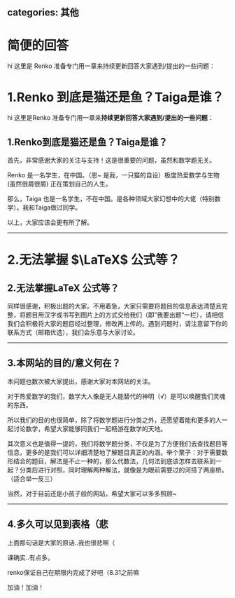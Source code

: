 [//]: # (---)
categories: 其他
---
# **简便的回答**

hi 这里是 Renko 准备专门用一章来持续更新回答大家遇到/提出的一些问题：

1.Renko 到底是猫还是鱼？Taiga是谁？
=======
hi 这里是Renko 准备专门用一章来**持续更新回答大家遇到/提出的一些问题**：



## 1.Renko到底是猫还是鱼？Taiga是谁？

首先，非常感谢大家的关注与支持！这是很重要的问题，虽然和数学题无关。

Renko 是一名学生，在中国。（恩~ 是我，一只猫的自设）极度热爱数学与生物(虽然很屑很屑) 正在策划自己的人生。

那么，Taiga 也是一名学生，不在中国。是各种领域大家幻想中的大佬（特别数学）。我和Taiga做过同学。

以上，大家应该会更有所了解。

------



2.无法掌握 $\LaTeX$ 公式等？
=======
## 2.无法掌握LaTeX 公式等？

同样很感谢，积极出题的大家。不用着急，大家只需要将题目的信息表达清楚且完整，将题目用汉字或书写到图片上的方式交给我们（即”我要出题“一栏），请相信我们会积极将大家的题目经过整理，修改再上传的。遇到问题时，请注意留下你的联系方式（邮箱优选），我们会乐意与大家讨论。



------



## 3.本网站的目的/意义何在？

本问题也数次被大家提出，感谢大家对本网站的关注。

对于热爱数学的我们，数学大人像是无人能替代的神明（√）是可以唤醒我们灵魂的东西。

所以我们的目的也很简单，除了将数学题进行分类之外，还愿望着能和更多的人一起讨论数学，希望大家能够同我们一起畅游在数学的天地。

其次意义也是值得一提的，我们将数学题分类，不仅是为了方便我们去查找题目等信息，更多的是我们可以详细清楚地了解题目真正的内涵。举个栗子：对于需要数形结合的题目，解法是不止一种的，那么代数法，几何法到底该怎样去联系到一起？分类后进行对照，同时理解两种解法，就像是为眼前需要过的河搭了两座桥。（适合举一反三）

当然，对于目前还是小孩子般的网站，希望大家可以多多照顾~

------





## 4.多久可以见到表格（悲

上面那句话是大家的原话..我也很悲啊（

课确实..有点多。

renko保证自己在期限内完成了好吧（8.31之前嘛

加油！加油！